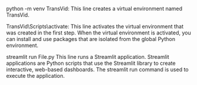 python -m venv TransVid: This line creates a virtual environment named TransVid.

TransVid\Scripts\activate: This line activates the virtual environment that was created in the first step. When the virtual environment is activated, you can install and use packages that are isolated from the global Python environment.

streamlit run File.py This line runs a Streamlit application. Streamlit applications are Python scripts that use the Streamlit library to create interactive, web-based dashboards. The streamlit run command is used to execute the application.